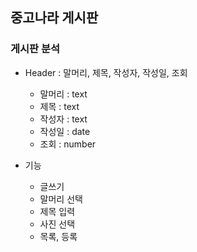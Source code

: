## 중고나라 게시판
### 게시판 분석

+ Header : 말머리, 제목, 작성자, 작성일, 조회

  + 말머리 : text
  + 제목 : text
  + 작성자 : text
  + 작성일 : date
  + 조회 : number

+ 기능
  + 글쓰기
   + 말머리 선택
   + 제목 입력
   + 사진 선택
   + 목록, 등록
   
